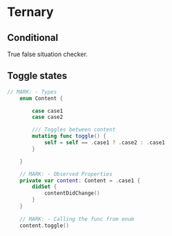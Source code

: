 # Ternary 


## Conditional

True false situation checker.


## Toggle states

```swift
// MARK: - Types
    enum Content {

        case case1
        case case2

        /// Toggles between content
        mutating func toggle() {
            self = self == .case1 ? .case2 : .case1
        }

    }

    // MARK: - Observed Properties
    private var content: Content = .case1 {
        didSet {
            contentDidChange()
        }
    }
    
    // MARK: - Calling the func from enum
    content.toggle()
```